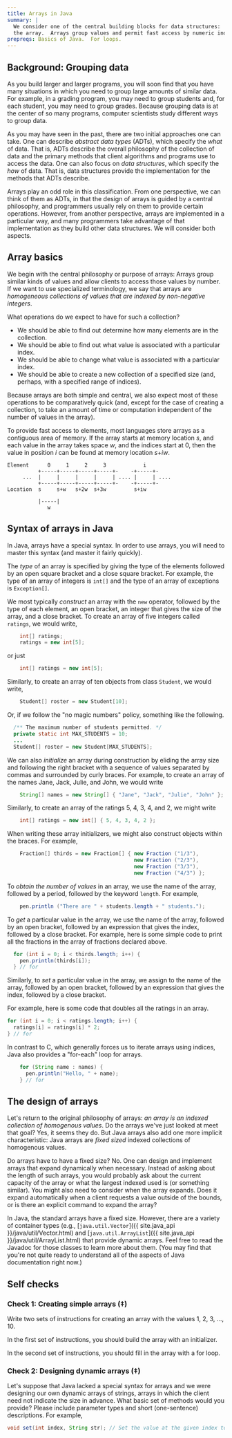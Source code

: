 ```yaml
---
title: Arrays in Java
summary: |
  We consider one of the central building blocks for data structures: 
  the array.  Arrays group values and permit fast access by numeric index.  
prepreqs: Basics of Java.  For loops.
---
```

Background: Grouping data
-------------------------

As you build larger and larger programs, you will soon find that you have many situations in which you need to group large amounts of similar data.  For example, in a grading program, you may need to group students and, for each student, you may need to group grades.  Because grouping data is at the center of so many programs, computer scientists study different ways to group data.

As you may have seen in the past, there are two initial approaches one can take.  One can describe *abstract data types* (ADTs), which specify the *what* of data.   That is, ADTs describe the overall philosophy of the collection of data and the primary methods that client algorithms and programs use to access the data.  One can also focus on *data structures*, which specify the *how* of data.  That is, data structures provide the implementation for the methods that ADTs describe.

Arrays play an odd role in this classification.  From one perspective, we can think of them as ADTs, in that the design of arrays is guided by a central philosophy, and programmers usually rely on them to provide certain operations.  However, from another perspective, arrays are implemented in a particular way, and many programmers take advantage of that implementation as they build other data structures.  We will consider both aspects.

Array basics
------------

We begin with the central philosophy or purpose of arrays: Arrays group similar kinds of values and allow clients to access those values by number.  If we want to use specialized terminology, we say that arrays are *homogeneous collections of values that are indexed by non-negative integers*.

What operations do we expect to have for such a collection?

* We should be able to find out determine how many elements are in the collection.
* We should be able to find out what value is associated with a particular index.
* We should be able to change what value is associated with a particular index.
* We should be able to create a new collection of a specified size (and, perhaps, with a specified range of indices).

Because arrays are both simple and central, we also expect most of these operations to be comparatively quick (and, except for the case of creating a collection, to take an amount of time or computation independent of the number of values in the array).

To provide fast access to elements, most languages store arrays as a contiguous area of memory.  If the array starts at memory location *s*, and each value in the array takes space *w*, and the indices start at 0, then the value in position *i* can be found at memory location *s*+*iw*.


```
Element      0     1     2     3            i
          +-----+-----+-----+-----+-    -+-----+-
     ...  |     |     |     |     | .... |     | ....
          +-----+-----+-----+-----+-    -+-----+-
Location  s     s+w   s+2w  s+3w         s+iw

          |-----|
             w
```

Syntax of arrays in Java
------------------------

In Java, arrays have a special syntax.  In order to use arrays, you will need to master this syntax (and master it fairly quickly).

The *type* of an array is specified by giving the type of the elements followed by an open square bracket and a close square bracket.  For example, the type of an array of integers is `int[]` and the type of an array of exceptions is `Exception[]`.

We most typically *construct* an array with the `new` operator, followed by the type of each element, an open bracket, an integer that gives the size of the array, and a close bracket.  To create an array of five integers called `ratings`, we would write,

```java
    int[] ratings;
    ratings = new int[5];
```

or just

```java
    int[] ratings = new int[5];
```

Similarly, to create an array of ten objects from class `Student`, we would write,

```java
    Student[] roster = new Student[10];
```

Or, if we follow the "no magic numbers" policy, something like the following.

```java
  /** The maximum number of students permitted. */
  private static int MAX_STUDENTS = 10;
  ...
  Student[] roster = new Student[MAX_STUDENTS];
```

We can also *initialize* an array during construction by eliding the array size and following the right bracket with a sequence of values separated by commas and surrounded by curly braces.  For example, to create an array of the names Jane, Jack, Julie, and John, we would write

```java
    String[] names = new String[] { "Jane", "Jack", "Julie", "John" };
```

Similarly, to create an array of the ratings 5, 4, 3, 4, and 2, we might write

```java
    int[] ratings = new int[] { 5, 4, 3, 4, 2 };
```

When writing these array initializers, we might also construct objects within the braces.  For example,

```java
    Fraction[] thirds = new Fraction[] { new Fraction ("1/3"),
                                         new Fraction ("2/3"),
                                         new Fraction ("3/3"),
                                         new Fraction ("4/3") };
```

To *obtain the number of values* in an array, we use the name of the array, followed by a period, followed by the keyword `length`.  For example,

```java
    pen.println ("There are " + students.length + " students.");
```

To *get* a particular value in the array, we use the name of the array, followed by an open bracket, followed by an expression that gives the index, followed by a close bracket.  For example, here is some simple code to print all the fractions in the array of fractions declared above.

```java
  for (int i = 0; i < thirds.length; i++) {
    pen.println(thirds[i]);
  } // for
```

Similarly, to *set* a particular value in the array, we assign to the name of the array, followed by an open bracket, followed by an expression that gives the index, followed by a close bracket.

For example, here is some code that doubles all the ratings in an array.

```java 
for (int i = 0; i < ratings.length; i++) {
  ratings[i] = ratings[i] * 2;
} // for 
```

In contrast to C, which generally forces us to iterate arrays using indices, Java also provides a "for-each" loop for arrays.

```java
    for (String name : names) {
      pen.println("Hello, " + name);
    } // for
```

The design of arrays
--------------------

Let's return to the original philosophy of arrays: *an array is an indexed collection of homogenous values*.  Do the arrays we've just looked at meet that goal?  Yes, it seems they do.  But Java arrays also add one more implicit characteristic: Java arrays are *fixed sized* indexed collections of homogenous values.

Do arrays have to have a fixed size?  No.  One can design and implement arrays that expand dynamically when necessary.  Instead of asking about the length of such arrays, you would probably ask about the current capacity of the array or what the largest indexed used is (or something similar).  You might also need to consider when the array expands.  Does it expand automatically when a client requests a value outside of the bounds, or is there an explicit command to expand the array?

In Java, the standard arrays have a fixed size.  However, there are a variety of container types (e.g., [`java.util.Vector`]({{ site.java_api }}/java/util/Vector.html) and [`java.util.ArrayList`]({{ site.java_api }}/java/util/ArrayList.html) that provide dynamic arrays.  Feel free to read the Javadoc for those classes to learn more about them.  (You may find that you're not quite ready to understand all of the aspects of Java documentation right now.)

Self checks
-----------

### Check 1: Creating simple arrays (‡)

Write two sets of instructions for creating an array with the values 1, 2, 3, ..., 10. 

In the first set of instructions, you should build the array with an initializer.

In the second set of instructions, you should fill in the array with a for loop.

### Check 2: Designing dynamic arrays (‡)

Let's suppose that Java lacked a special syntax for arrays and we were designing our own dynamic arrays of strings, arrays in which the client need not indicate the size in advance. What basic set of methods would you provide? Please include parameter types and short (one-sentence) descriptions. For example,

```java
void set(int index, String str); // Set the value at the given index to `str`.
```

